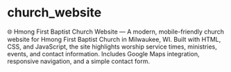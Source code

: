 # church_website
🌐 Hmong First Baptist Church Website — A modern, mobile-friendly church website for Hmong First Baptist Church in Milwaukee, WI. Built with HTML, CSS, and JavaScript, the site highlights worship service times, ministries, events, and contact information. Includes Google Maps integration, responsive navigation, and a simple contact form.
